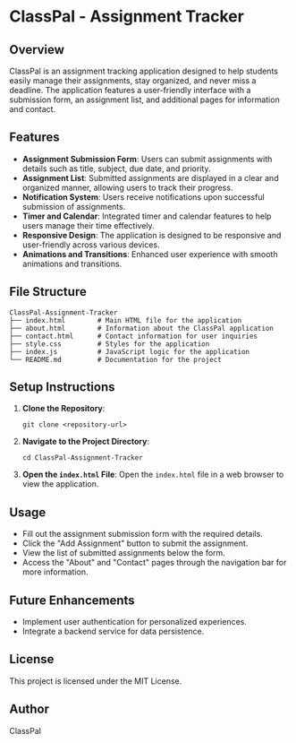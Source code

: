 # ClassPal - Assignment Tracker

## Overview
ClassPal is an assignment tracking application designed to help students easily manage their assignments, stay organized, and never miss a deadline. The application features a user-friendly interface with a submission form, an assignment list, and additional pages for information and contact.

## Features
- **Assignment Submission Form**: Users can submit assignments with details such as title, subject, due date, and priority.
- **Assignment List**: Submitted assignments are displayed in a clear and organized manner, allowing users to track their progress.
- **Notification System**: Users receive notifications upon successful submission of assignments.
- **Timer and Calendar**: Integrated timer and calendar features to help users manage their time effectively.
- **Responsive Design**: The application is designed to be responsive and user-friendly across various devices.
- **Animations and Transitions**: Enhanced user experience with smooth animations and transitions.

## File Structure
```
ClassPal-Assignment-Tracker
├── index.html        # Main HTML file for the application
├── about.html        # Information about the ClassPal application
├── contact.html      # Contact information for user inquiries
├── style.css         # Styles for the application
├── index.js          # JavaScript logic for the application
└── README.md         # Documentation for the project
```

## Setup Instructions
1. **Clone the Repository**: 
   ```
   git clone <repository-url>
   ```
2. **Navigate to the Project Directory**: 
   ```
   cd ClassPal-Assignment-Tracker
   ```
3. **Open the `index.html` File**: Open the `index.html` file in a web browser to view the application.

## Usage
- Fill out the assignment submission form with the required details.
- Click the "Add Assignment" button to submit the assignment.
- View the list of submitted assignments below the form.
- Access the "About" and "Contact" pages through the navigation bar for more information.

## Future Enhancements
- Implement user authentication for personalized experiences.
- Integrate a backend service for data persistence.

## License
This project is licensed under the MIT License.

## Author
ClassPal